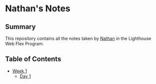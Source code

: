 # Nathan's Notes
## Summary
This repository contains all the notes taken by [Nathan](https://github.com/nathanpare/README.md) in the Lighthouse Web Flex Program.
## Table of Contents
  * [Week 1](/Week_1)
    * [Day 1](/Week_1/Day_1)